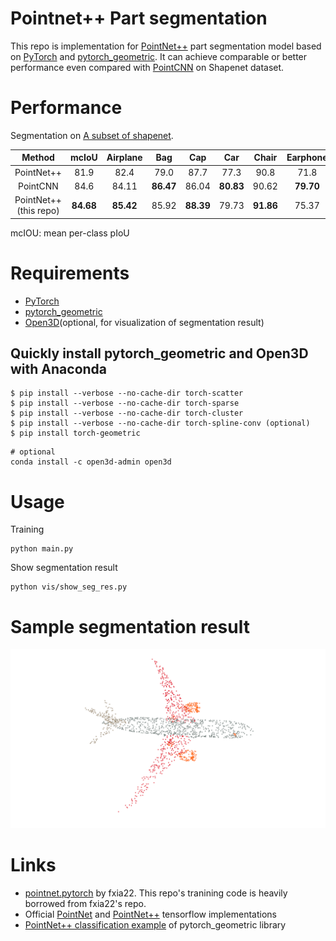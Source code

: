 # Pointnet++ Part segmentation
This repo is implementation for [PointNet++](https://arxiv.org/abs/1706.02413) part segmentation model based on [PyTorch](https://pytorch.org) and [pytorch_geometric](https://github.com/rusty1s/pytorch_geometric). It can achieve comparable or better performance even compared with [PointCNN](https://arxiv.org/abs/1801.07791) on Shapenet dataset.


# Performance
Segmentation on  [A subset of shapenet](http://web.stanford.edu/~ericyi/project_page/part_annotation/index.html).

| Method | mcIoU|Airplane|Bag|Cap|Car|Chair|Earphone|Guitar|Knife|Lamp|Laptop|Motorbike|Mug|Pistol|Rocket|Skateboard|Table
| :---: | :---: | :---: | :---: | :---: | :---: | :---: | :---: | :---: | :---: | :---: | :---: | :---: | :---: | :---: | :---: | :---: | :---: | 
| PointNet++   | 81.9| 82.4| 79.0| 87.7| 77.3 |90.8| 71.8| 91.0| 85.9| 83.7| 95.3| 71.6| 94.1| 81.3| 58.7| 76.4| 82.6| 
| PointCNN     | 84.6| 84.11| **86.47**| 86.04| **80.83**| 90.62| **79.70**| 92.32| 88.44| 85.31| 96.11| **77.20**| 95.28| 84.21| 64.23| **80.00**| 82.99| 
| PointNet++(this repo) | **84.68**| **85.42**| 85.92| **88.39**| 79.73| **91.86**| 75.37| **92.95**| **88.56**| **85.72**| **97.00**| 72.94| **96.88**| **84.52**| **64.38**| 79.39| **85.91**|

mcIOU: mean per-class pIoU

# Requirements
- [PyTorch](https://pytorch.org)
- [pytorch_geometric](https://github.com/rusty1s/pytorch_geometric)
- [Open3D](https://github.com/intel-isl/Open3D)(optional, for visualization of segmentation result)

## Quickly install pytorch_geometric and Open3D with Anaconda
```
$ pip install --verbose --no-cache-dir torch-scatter
$ pip install --verbose --no-cache-dir torch-sparse
$ pip install --verbose --no-cache-dir torch-cluster
$ pip install --verbose --no-cache-dir torch-spline-conv (optional)
$ pip install torch-geometric
```

```
# optional
conda install -c open3d-admin open3d
```

# Usage
Training
```
python main.py
```

Show segmentation result
```
python vis/show_seg_res.py
```

# Sample segmentation result
![segmentation_result](figs/segmentation_result.png)


# Links
-  [pointnet.pytorch](https://github.com/fxia22/pointnet.pytorch) by fxia22. This repo's tranining code is heavily borrowed from fxia22's repo.
- Official [PointNet](https://github.com/charlesq34/pointnet) and [PointNet++](https://github.com/charlesq34/pointnet2) tensorflow implementations
- [PointNet++ classification example](https://github.com/rusty1s/pytorch_geometric/blob/master/examples/pointnet%2B%2B.py) of pytorch_geometric library
